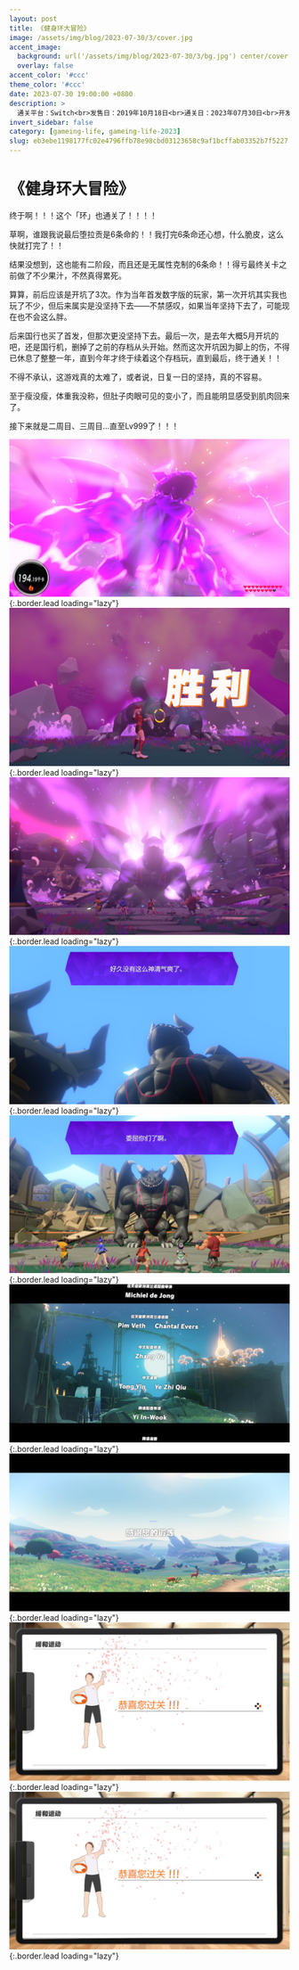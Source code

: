 ```yaml
---
layout: post
title: 《健身环大冒险》
image: /assets/img/blog/2023-07-30/3/cover.jpg
accent_image: 
  background: url('/assets/img/blog/2023-07-30/3/bg.jpg') center/cover
  overlay: false
accent_color: '#ccc'
theme_color: '#ccc'
date: 2023-07-30 19:00:00 +0800
description: >
  通关平台：Switch<br>发售日：2019年10月18日<br>通关日：2023年07月30日<br>开发商：Nintendo<br>发行商：Nintendo
invert_sidebar: false
category: [gameing-life, gameing-life-2023]
slug: eb3ebe1198177fc02e4796ffb78e98cbd03123658c9af1bcffab03352b7f5227
---
```


# 《健身环大冒险》

终于啊！！！这个「环」也通关了！！！！

草啊，谁跟我说最后堕拉贡是6条命的！！我打完6条命还心想，什么脆皮，这么快就打完了！！

结果没想到，这也能有二阶段，而且还是无属性克制的6条命！！得亏最终关卡之前做了不少果汁，不然真得累死。

算算，前后应该是开坑了3次。作为当年首发数字版的玩家，第一次开坑其实我也玩了不少，但后来属实是没坚持下去——不禁感叹，如果当年坚持下去了，可能现在也不会这么胖。

后来国行也买了首发，但那次更没坚持下去。最后一次，是去年大概5月开坑的吧，还是国行机，删掉了之前的存档从头开始。然而这次开坑因为脚上的伤，不得已休息了整整一年，直到今年才终于续着这个存档玩，直到最后，终于通关！！

不得不承认，这游戏真的太难了，或者说，日复一日的坚持，真的不容易。

至于瘦没瘦，体重我没称，但肚子肉眼可见的变小了，而且能明显感受到肌肉回来了。

接下来就是二周目、三周目...直至Lv999了！！！

![](/assets/img/blog/2023-07-30/3/1.jpg){:.border.lead loading="lazy"}
![](/assets/img/blog/2023-07-30/3/2.jpg){:.border.lead loading="lazy"}
![](/assets/img/blog/2023-07-30/3/3.jpg){:.border.lead loading="lazy"}
![](/assets/img/blog/2023-07-30/3/4.jpg){:.border.lead loading="lazy"}
![](/assets/img/blog/2023-07-30/3/5.jpg){:.border.lead loading="lazy"}
![](/assets/img/blog/2023-07-30/3/6.jpg){:.border.lead loading="lazy"}
![](/assets/img/blog/2023-07-30/3/7.jpg){:.border.lead loading="lazy"}
![](/assets/img/blog/2023-07-30/3/8.jpg){:.border.lead loading="lazy"}
![](/assets/img/blog/2023-07-30/3/8.jpg){:.border.lead loading="lazy"}